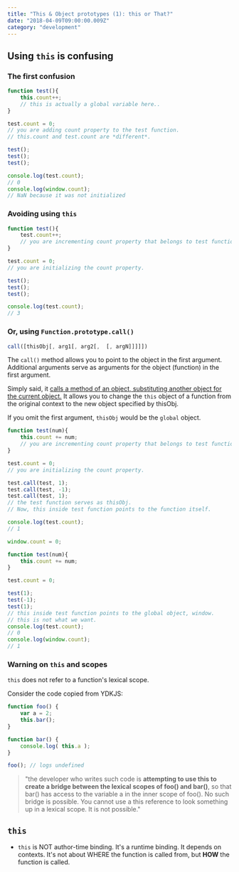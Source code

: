 ```yaml
---
title: "This & Object prototypes (1): this or That?"
date: "2018-04-09T09:00:00.009Z"
category: "development"
---
```

## Using `this` is confusing

### The first confusion
```javascript
function test(){
    this.count++; 
    // this is actually a global variable here..
}

test.count = 0; 
// you are adding count property to the test function.
// this.count and test.count are *different*.

test();
test();
test();

console.log(test.count); 
// 0
console.log(window.count); 
// NaN because it was not initialized
```

### Avoiding using `this`
```javascript
function test(){
    test.count++; 
    // you are incrementing count property that belongs to test function.
}

test.count = 0; 
// you are initializing the count property. 

test();
test();
test();

console.log(test.count); 
// 3
```

### Or, using `Function.prototype.call()`
```javascript
call([thisObj[, arg1[, arg2[,  [, argN]]]]])  
```
The `call()` method allows you to point to the object in the first argument. Additional arguments serve as arguments for the object (function) in the first argument. 

Simply said, it [calls a method of an object, substituting another object for the current object.](https://docs.microsoft.com/en-us/scripting/javascript/reference/call-method-function-javascript) It allows you to change the `this` object of a function from the original context to the new object specified by thisObj. 

If you omit the first argument, `thisObj` would be the `global` object. 

```javascript
function test(num){
    this.count += num;
    // you are incrementing count property that belongs to test function.
}

test.count = 0; 
// you are initializing the count property. 

test.call(test, 1);
test.call(test, -1);
test.call(test, 1); 
// the test function serves as thisObj. 
// Now, this inside test function points to the function itself.

console.log(test.count);  
// 1
```

```javascript
window.count = 0;

function test(num){
    this.count += num;
}

test.count = 0; 

test(1);
test(-1);
test(1); 
// this inside test function points to the global object, window. 
// this is not what we want.
console.log(test.count);  
// 0
console.log(window.count);
// 1
```

### Warning on `this` and scopes
`this` does not refer to a function's lexical scope. 

Consider the code copied from YDKJS:

```javascript
function foo() {
    var a = 2;
    this.bar();
}

function bar() {
    console.log( this.a );
}

foo(); // logs undefined
```

> "the developer who writes such code is **attempting to use this to create a bridge between the lexical scopes of foo() and bar()**, so that bar() has access to the variable a in the inner scope of foo(). No such bridge is possible. You cannot use a this reference to look something up in a lexical scope. It is not possible."

## `this`
* `this` is NOT author-time binding. It's a runtime binding. It depends on contexts. It's not about WHERE the function is called from, but **HOW** the function is called. 

